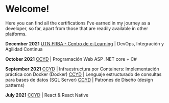 # Welcome!
Here you can find all the certifications I've earned in my journey as a developer, so far, apart from those that are readily available in other platforms.

**December 2021**
 [UTN FRBA - Centro de e-Learning](https://sceu.frba.utn.edu.ar/e-learning/) | DevOps, Integración y Agilidad Continua

**October 2021**
[CCYD](https://ccyd.com.ar/) | Programación Web ASP .NET core + C#

**September 2021**
[CCYD](https://ccyd.com.ar/)  | Infraestructura por Containers: Implementación práctica con Docker (Docker)
[CCYD](https://ccyd.com.ar/) | Lenguaje estructurado de consultas para bases de datos (SQL Server)
[CCYD](https://ccyd.com.ar/)  | Patrones de Diseño (design patterns)

**July 2021**
[CCYD](https://ccyd.com.ar/)  | React & React Native
